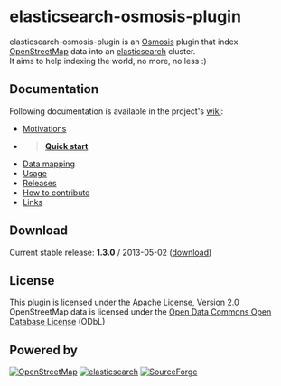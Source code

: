 # elasticsearch-osmosis-plugin

elasticsearch-osmosis-plugin is an [Osmosis](http://wiki.openstreetmap.org/wiki/Osmosis) plugin that index [OpenStreetMap](http://www.openstreetmap.org) data into an [elasticsearch](http://www.elasticsearch.org) cluster.  
It aims to help indexing the world, no more, no less :)

## Documentation

Following documentation is available in the project's [wiki](https://github.com/ncolomer/elasticsearch-osmosis-plugin/wiki):

* [Motivations](https://github.com/ncolomer/elasticsearch-osmosis-plugin/wiki/Motivations)
* > **[Quick start](https://github.com/ncolomer/elasticsearch-osmosis-plugin/wiki/Quick-start)**
* [Data mapping](https://github.com/ncolomer/elasticsearch-osmosis-plugin/wiki/Data-mapping)
* [Usage](https://github.com/ncolomer/elasticsearch-osmosis-plugin/wiki/Usage)
* [Releases](https://github.com/ncolomer/elasticsearch-osmosis-plugin/wiki/Releases)
* [How to contribute](https://github.com/ncolomer/elasticsearch-osmosis-plugin/wiki/How-to-contribute)
* [Links](https://github.com/ncolomer/elasticsearch-osmosis-plugin/wiki/Links)

## Download

Current stable release: **1.3.0** / 2013-05-02 ([download](http://sourceforge.net/projects/es-osmosis/files/releases/elasticsearch-osmosis-plugin-1.3.0.jar))

## License

This plugin is licensed under the [Apache License, Version 2.0](http://www.apache.org/licenses/LICENSE-2.0)  
OpenStreetMap data is licensed under the [Open Data Commons Open Database License](http://opendatacommons.org/licenses/odbl/1.0/) (ODbL)

## Powered by

[![OpenStreetMap](https://raw.github.com/ncolomer/elasticsearch-osmosis-plugin/master/assets/openstreetmap.png)](http://www.openstreetmap.org)
[![elasticsearch](https://raw.github.com/ncolomer/elasticsearch-osmosis-plugin/master/assets/elasticsearch.png)](http://www.elasticsearch.org)
[![SourceForge](https://raw.github.com/ncolomer/elasticsearch-osmosis-plugin/master/assets/sourceforge.png)](http://www.sourceforge.net)
